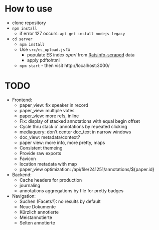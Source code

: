 # How to use

* clone repository
* `npm install`
  * if error 127 occurs: `apt-get install nodejs-legacy`
* `cd server`
  * `npm install`
  * Use `src/es_upload.js` to
    * populate ES index *oparl* from [Ratsinfo-scraped](https://github.com/offenesdresden/ratsinfo-scraper) data
    * apply pdftohtml
  * `npm start` - then visit http://localhost:3000/

# TODO

* Frontend:
  * paper_view: fix speaker in record
  * paper_view: multiple votes
  * paper_view: more refs, inline
  * Fix: display of stacked annotations with equal begin offset
  * Cycle thru stack o' annotations by repeated clicking
  * mediaquery: don't center doc_text in narrow windows
  * doc_view: metadata/context?
  * paper view: more info, more pretty, maps
  * Consistent themeing
  * Provide raw exports
  * Favicon
  * location metadata with map
  * paper_view optimization: /api/file/241251/annotations/${paper.id}
* Backend:
  * Cache headers for production
  * journaling
  * annotations aggregations by file for pretty badges
* Navigation:
  * Suchen (Facets?): no results by default
  * Neue Dokumente
  * Kürzlich annotierte
  * Meistannotierte
  * Selten annotierte

